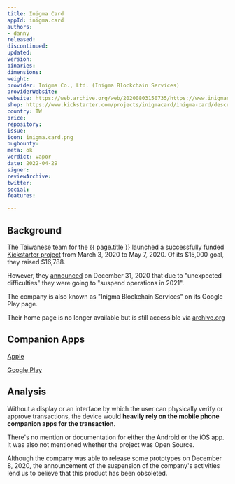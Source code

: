 ```yaml
---
title: Inigma Card
appId: inigma.card
authors:
- danny
released: 
discontinued: 
updated: 
version: 
binaries: 
dimensions: 
weight: 
provider: Inigma Co., Ltd. (Inigma Blockchain Services)
providerWebsite: 
website: https://web.archive.org/web/20200803150735/https://www.inigmasys.com/
shop: https://www.kickstarter.com/projects/inigmacard/inigma-card/description
country: TW
price: 
repository: 
issue: 
icon: inigma.card.png
bugbounty: 
meta: ok
verdict: vapor
date: 2022-04-29
signer: 
reviewArchive: 
twitter: 
social: 
features: 

---
```


## Background 

The Taiwanese team for the {{ page.title }} launched a successfully funded [Kickstarter project](https://www.kickstarter.com/projects/inigmacard/inigma-card/description) from March 3, 2020 to May 7, 2020. Of its $15,000 goal, they raised $16,788. 

However, they [announced](https://www.kickstarter.com/projects/inigmacard/inigma-card/posts/3057730) on December 31, 2020 that due to "unexpected difficulties" they were going to "suspend operations in 2021". 

The company is also known as "Inigma Blockchain Services" on its Google Play page.

Their home page is no longer available but is still accessible via [archive.org](https://web.archive.org/web/20200803150735/https://www.inigmasys.com/)

## Companion Apps 

[Apple](https://apps.apple.com/tw/app/inigma-btc-eth-smart-wallet/id1501785133)

[Google Play](https://play.google.com/store/apps/details?id=com.inigma.wallet)

## Analysis 

Without a display or an interface by which the user can physically verify or approve transactions, the device would **heavily rely on the mobile phone companion apps for the transaction**. 

There's no mention or documentation for either the Android or the iOS app. It was also not mentioned whether the project was Open Source. 

Although the company was able to release some prototypes on December 8, 2020, the announcement of the suspension of the company's activities lend us to believe that this product has been obsoleted. 

